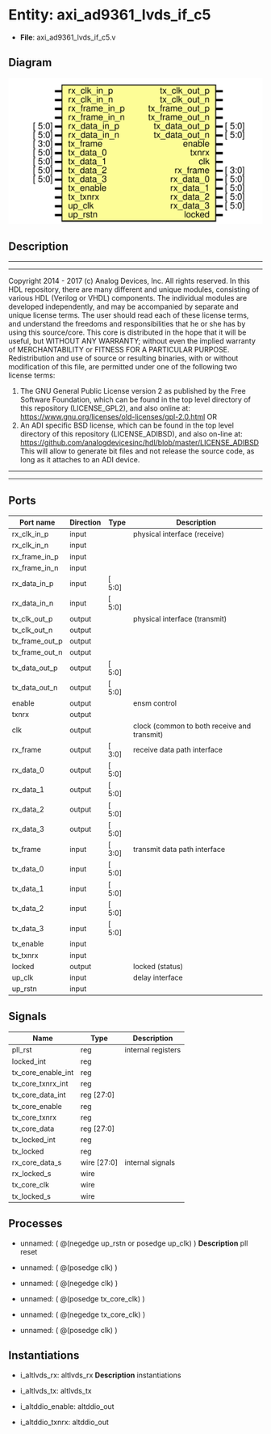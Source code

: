 # Entity: axi_ad9361_lvds_if_c5

- **File**: axi_ad9361_lvds_if_c5.v
## Diagram

![Diagram](axi_ad9361_lvds_if_c5.svg "Diagram")
## Description

***************************************************************************
 ***************************************************************************
 Copyright 2014 - 2017 (c) Analog Devices, Inc. All rights reserved.
 In this HDL repository, there are many different and unique modules, consisting
 of various HDL (Verilog or VHDL) components. The individual modules are
 developed independently, and may be accompanied by separate and unique license
 terms.
 The user should read each of these license terms, and understand the
 freedoms and responsibilities that he or she has by using this source/core.
 This core is distributed in the hope that it will be useful, but WITHOUT ANY
 WARRANTY; without even the implied warranty of MERCHANTABILITY or FITNESS FOR
 A PARTICULAR PURPOSE.
 Redistribution and use of source or resulting binaries, with or without modification
 of this file, are permitted under one of the following two license terms:
   1. The GNU General Public License version 2 as published by the
      Free Software Foundation, which can be found in the top level directory
      of this repository (LICENSE_GPL2), and also online at:
      <https://www.gnu.org/licenses/old-licenses/gpl-2.0.html>
 OR
   2. An ADI specific BSD license, which can be found in the top level directory
      of this repository (LICENSE_ADIBSD), and also on-line at:
      https://github.com/analogdevicesinc/hdl/blob/master/LICENSE_ADIBSD
      This will allow to generate bit files and not release the source code,
      as long as it attaches to an ADI device.
 ***************************************************************************
 ***************************************************************************
 
## Ports

| Port name      | Direction | Type   | Description                                 |
| -------------- | --------- | ------ | ------------------------------------------- |
| rx_clk_in_p    | input     |        | physical interface (receive)                |
| rx_clk_in_n    | input     |        |                                             |
| rx_frame_in_p  | input     |        |                                             |
| rx_frame_in_n  | input     |        |                                             |
| rx_data_in_p   | input     | [ 5:0] |                                             |
| rx_data_in_n   | input     | [ 5:0] |                                             |
| tx_clk_out_p   | output    |        | physical interface (transmit)               |
| tx_clk_out_n   | output    |        |                                             |
| tx_frame_out_p | output    |        |                                             |
| tx_frame_out_n | output    |        |                                             |
| tx_data_out_p  | output    | [ 5:0] |                                             |
| tx_data_out_n  | output    | [ 5:0] |                                             |
| enable         | output    |        | ensm control                                |
| txnrx          | output    |        |                                             |
| clk            | output    |        | clock (common to both receive and transmit) |
| rx_frame       | output    | [ 3:0] | receive data path interface                 |
| rx_data_0      | output    | [ 5:0] |                                             |
| rx_data_1      | output    | [ 5:0] |                                             |
| rx_data_2      | output    | [ 5:0] |                                             |
| rx_data_3      | output    | [ 5:0] |                                             |
| tx_frame       | input     | [ 3:0] | transmit data path interface                |
| tx_data_0      | input     | [ 5:0] |                                             |
| tx_data_1      | input     | [ 5:0] |                                             |
| tx_data_2      | input     | [ 5:0] |                                             |
| tx_data_3      | input     | [ 5:0] |                                             |
| tx_enable      | input     |        |                                             |
| tx_txnrx       | input     |        |                                             |
| locked         | output    |        | locked (status)                             |
| up_clk         | input     |        | delay interface                             |
| up_rstn        | input     |        |                                             |
## Signals

| Name               | Type           | Description         |
| ------------------ | -------------- | ------------------- |
| pll_rst            | reg            | internal registers  |
| locked_int         | reg            |                     |
| tx_core_enable_int | reg            |                     |
| tx_core_txnrx_int  | reg            |                     |
| tx_core_data_int   | reg     [27:0] |                     |
| tx_core_enable     | reg            |                     |
| tx_core_txnrx      | reg            |                     |
| tx_core_data       | reg     [27:0] |                     |
| tx_locked_int      | reg            |                     |
| tx_locked          | reg            |                     |
| rx_core_data_s     | wire [27:0]    | internal signals    |
| rx_locked_s        | wire           |                     |
| tx_core_clk        | wire           |                     |
| tx_locked_s        | wire           |                     |
## Processes
- unnamed: ( @(negedge up_rstn or posedge up_clk) )
**Description**
pll reset

- unnamed: ( @(posedge clk) )
- unnamed: ( @(negedge clk) )
- unnamed: ( @(posedge tx_core_clk) )
- unnamed: ( @(negedge tx_core_clk) )
- unnamed: ( @(posedge clk) )
## Instantiations

- i_altlvds_rx: altlvds_rx
**Description**
instantiations

- i_altlvds_tx: altlvds_tx
- i_altddio_enable: altddio_out
- i_altddio_txnrx: altddio_out
